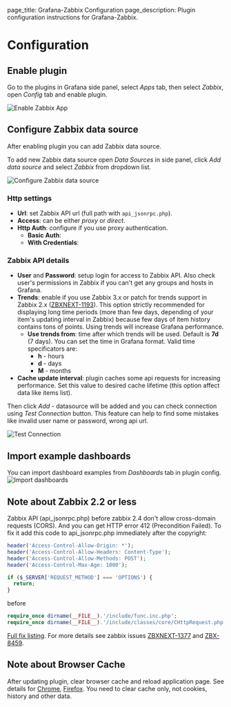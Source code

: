 page_title: Grafana-Zabbix Configuration
page_description: Plugin configuration instructions for Grafana-Zabbix.

# Configuration

## Enable plugin
Go to the plugins in Grafana side panel, select _Apps_ tab, then select _Zabbix_, open _Config_
tab and enable plugin.

![Enable Zabbix App](../img/installation-enable_app.png)

## Configure Zabbix data source
After enabling plugin you can add Zabbix data source.

To add new Zabbix data source open _Data Sources_ in side panel, click _Add data source_ and 
select _Zabbix_ from dropdown list.

![Configure Zabbix data source](../img/installation-datasource_config.png)

### Http settings

- **Url**: set Zabbix API url (full path with `api_jsonrpc.php`).
- **Access**: can be either _proxy_ or _direct_.
- **Http Auth**: configure if you use proxy authentication.
    - **Basic Auth**:
    - **With Credentials**:

### Zabbix API details

- **User** and **Password**: setup login for access to Zabbix API. Also check user's permissions
in Zabbix if you can't get any groups and hosts in Grafana.
- **Trends**: enable if you use Zabbix 3.x or patch for trends
support in Zabbix 2.x ([ZBXNEXT-1193](https://support.zabbix.com/browse/ZBXNEXT-1193)). This option
strictly recommended for displaying long time periods (more than few days, depending of your item's
updating interval in Zabbix) because few days of item history contains tons of points. Using trends
will increase Grafana performance.
    - **Use trends from**: time after which trends will be used. Default is **7d** (7 days).
    You can set the time in Grafana format. Valid time specificators are:
        - **h** - hours
        - **d** - days
        - **M** - months
- **Cache update interval**: plugin caches some api requests for increasing performance. Set this
value to desired cache lifetime (this option affect data like items list).

Then click _Add_ - datasource will be added and you can check connection using 
_Test Connection_ button. This feature can help to find some mistakes like invalid user name 
or password, wrong api url.

![Test Connection](../img/installation-test_connection.png)

## Import example dashboards
You can import dashboard examples from _Dashboards_ tab in plugin config.
![Import dashboards](../img/installation-plugin-dashboards.png)

## Note about Zabbix 2.2 or less
Zabbix API (api_jsonrpc.php) before zabbix 2.4 don't allow cross-domain requests (CORS). And you
can get HTTP error 412 (Precondition Failed).
To fix it add this code to api_jsonrpc.php immediately after the copyright:

```php
header('Access-Control-Allow-Origin: *');
header('Access-Control-Allow-Headers: Content-Type');
header('Access-Control-Allow-Methods: POST');
header('Access-Control-Max-Age: 1000');

if ($_SERVER['REQUEST_METHOD'] === 'OPTIONS') {
  return;
}
```
before

```php
require_once dirname(__FILE__).'/include/func.inc.php';
require_once dirname(__FILE__).'/include/classes/core/CHttpRequest.php';
```
[Full fix listing](https://gist.github.com/alexanderzobnin/f2348f318d7a93466a0c).
For more details see zabbix issues [ZBXNEXT-1377](https://support.zabbix.com/browse/ZBXNEXT-1377)
and [ZBX-8459](https://support.zabbix.com/browse/ZBX-8459).

## Note about Browser Cache
After updating plugin, clear browser cache and reload application page. See details
for [Chrome](https://support.google.com/chrome/answer/95582),
[Firefox](https://support.mozilla.org/en-US/kb/how-clear-firefox-cache). You need to clear cache
only, not cookies, history and other data.
